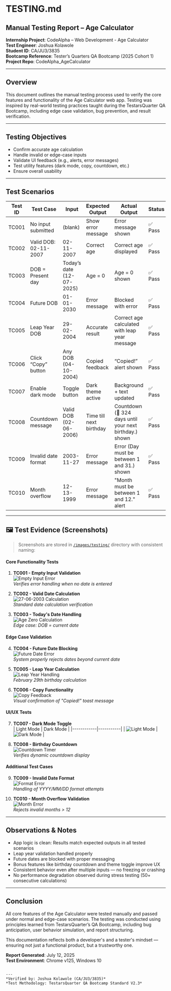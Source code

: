 #  TESTING.md

##  Manual Testing Report – Age Calculator

**Internship Project**: CodeAlpha – Web Development - Age Calculator  
**Test Engineer**: Joshua Kolawole  
**Student ID**: CA/JU3/3835  
**Bootcamp Reference**: Tester’s Quarters QA Bootcamp (2025 Cohort 1)  
**Project Repo**: CodeAlpha_AgeCalculator

---

##  Overview

This document outlines the manual testing process used to verify the core features and functionality of the Age Calculator web app. Testing was inspired by real-world testing practices taught during the TestarsQuarter QA Bootcamp, including edge case validation, bug prevention, and result verification.

---

##  Testing Objectives

- Confirm accurate age calculation
- Handle invalid or edge-case inputs
- Validate UI feedback (e.g., alerts, error messages)
- Test utility features (dark mode, copy, countdown, etc.)
- Ensure overall usability

---

##  Test Scenarios

| Test ID | Test Case              | Input           | Expected Output                 | Actual Output               | Status |
|---------|------------------------|-----------------|---------------------------------|-----------------------------|--------|
| TC001   | No input submitted     | (blank)         | Show error message              | Error message shown         | ✅ Pass |
| TC002   | Valid DOB: 02-11-2007  | 02-11-2007      | Correct age                     | Correct age displayed       | ✅ Pass |
| TC003   | DOB = Present day      | Today’s date (12-07-2025)  | Age = 0                         | Age = 0 shown               | ✅ Pass |
| TC004   | Future DOB             | 01-01-2030      | Error message                   | Blocked with error          | ✅ Pass |
| TC005   | Leap Year DOB          | 29-02-2004      | Accurate result                 | Correct age calculated with leap year message     | ✅ Pass |
| TC006   | Click “Copy” button    | Any DOB (04-10-2004)        | Copied feedback                 | “Copied!” alert shown       | ✅ Pass |
| TC007   | Enable dark mode       | Toggle button   | Dark theme active               | Background + text updated   | ✅ Pass |
| TC008   | Countdown message      | Valid DOB (02-06-2006)      | Time till next birthday         | Countdown (🎂 324 days until your next birthday.) shown             | ✅ Pass |
| TC009 | Invalid date format | 2003-11-27 | Error message | Error (Day must be between 1 and 31.) shown | ✅ Pass |
| TC010 | Month overflow | 12-13-1999 | Error message | "Month must be between 1 and 12." alert | ✅ Pass |

---

## 🖼️ Test Evidence (Screenshots)

> Screenshots are stored in [`/images/testing/`](/images/testing/) directory with consistent naming:

#### Core Functionality Tests

1. **TC001 - Empty Input Validation**  
   ![Empty Input Error](./images/testing/tc01-empty.png)  
   *Verifies error handling when no date is entered*

2. **TC002 - Valid Date Calculation**  
   ![27-06-2003 Calculation](/images/testing/tc02-valid.png)  
   *Standard date calculation verification*

3. **TC003 - Today's Date Handling**  
   ![Age Zero Calculation](/images/testing/tc03-today.png)  
   *Edge case: DOB = current date*

#### Edge Case Validation

4. **TC004 - Future Date Blocking**  
   ![Future Date Error](/images/testing/tc04-future.png)  
   *System properly rejects dates beyond current date*

5. **TC005 - Leap Year Calculation**  
   ![Leap Year Handling](/images/testing/tc05-leap.png)  
   *February 29th birthday calculation*

6. **TC006 - Copy Functionality**  
   ![Copy Feedback](/images/testing/tc06-copy.png)  
   *Visual confirmation of "Copied!" toast message*

#### UI/UX Tests

7. **TC007 - Dark Mode Toggle**  
   | Light Mode | Dark Mode |
   |------------|-----------|
   | ![Light Mode](/images/testing/tc07-light.png) | ![Dark Mode](/images/testing/tc07-dark.png) |

8. **TC008 - Birthday Countdown**  
   ![Countdown Timer](/images/testing/tc08-countdown.png)  
   *Verifies dynamic countdown display*

#### Additional Test Cases

9. **TC009 - Invalid Date Format**  
   ![Format Error](/images/testing/tc09-format.png)  
   *Handling of YYYY/MM/DD format attempts*

10. **TC010 - Month Overflow Validation**  
    ![Month Error](/images/testing/tc10-month.png)  
    *Rejects invalid months > 12*

---

##  Observations & Notes

-  App logic is clean: Results match expected outputs in all tested scenarios  
-  Leap year validation handled properly  
-  Future dates are blocked with proper messaging  
-  Bonus features like birthday countdown and theme toggle improve UX  
-  Consistent behavior even after multiple inputs — no freezing or crashing
-  No performance degradation observed during stress testing (50+ consecutive calculations)

---

## Conclusion

All core features of the Age Calculator were tested manually and passed under normal and edge-case scenarios. The testing was conducted using principles learned from TestarsQuarter’s QA Bootcamp, including bug anticipation, user behavior simulation, and report structuring.

This documentation reflects both a developer's and a tester's mindset — ensuring not just a functional product, but a trustworthy one.

**Report Generated**: July 12, 2025  
**Test Environment**: Chrome v125, Windows 10
```

---  
*Verified by: Joshua Kolawole (CA/JU3/3835)*  
*Test Methodology: TestarsQuarter QA Bootcamp Standard V2.3*